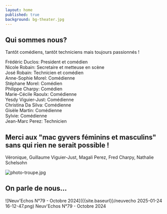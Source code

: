 ```yaml
---
layout: home
published: true
background: bg-theater.jpg
---
```

## Qui sommes nous?
Tantôt comédiens, tantôt techniciens mais toujours passionnés !  
 
Frédéric Duclos: President et comédien  
Nicole Robain: Secretaire et metteuse en scène  
José Robain: Technicien et comédien  
Anne-Sophie Morel: Comédienne  
Stéphane Morel: Comédien  
Philippe Charpy: Comédien  
Marie-Cécile Raoulx: Comédienne  
Yesdy Viguier-Just: Comédienne  
Christina Da Silva: Comédienne  
Gisèle Martin: Comédienne  
Sylvie: Comédienne  
Jean-Marc Perez: Technicien  

## Merci aux "mac gyvers féminins et masculins" sans qui rien ne serait possible !
Véronique, Guillaume Viguier-Just, Magali Perez, Fred Charpy, Nathalie Schelsohn

![photo-troupe.jpg]({{site.baseurl}}/photo-troupe.jpg)



## On parle de nous...
![Neuv'Echos N°79 - Octobre 2024]({{site.baseurl}}/neuvecho 2025-01-24 16-12-47.png) Neuv'Echos N°79 - Octobre 2024



